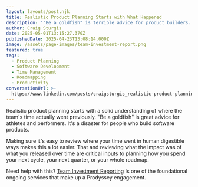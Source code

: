 ```yaml
---
layout: layouts/post.njk
title: Realistic Product Planning Starts with What Happened
description: '"Be a goldfish" is terrible advice for product builders.'
author: Craig Sturgis
date: 2025-05-01T13:15:27.370Z
publishedDate: 2025-04-23T13:08:14.000Z
image: /assets/page-images/team-investment-report.png
featured: true
tags:
  - Product Planning
  - Software Development
  - Time Management
  - Roadmapping
  - Productivity
conversationUrl: >-
  https://www.linkedin.com/posts/craigsturgis_realistic-product-planning-starts-with-a-activity-7320856037748523011-w-w7
---
```


Realistic product planning starts with a solid understanding of where the team's time actually went previously. "Be a goldfish" is great advice for athletes and performers. It's a disaster for people who build software products.

Making sure it's easy to review where your time went in human digestible ways makes this a lot easier. That and reviewing what the impact was of what you released over time are critical inputs to planning how you spend your next cycle, your next quarter, or your whole roadmap.

Need help with this? [Team Investment Reporting](/services/team-investment-reporting) Is one of the foundational ongoing services that make up a Prodyssey engagement.

